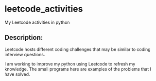 # leetcode_activities
My Leetcode activities in python

## Description:
Leetcode hosts different coding challenges that may be similar to coding interview questions.

I am working to improve my python using Leetcode to refresh my knowledge.  The small programs here
are examples of the problems that I have solved.


